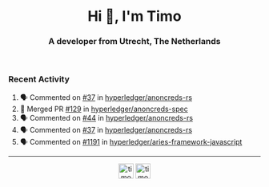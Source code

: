 <h1 align="center">Hi 👋, I'm Timo</h1>
<h3 align="center">A developer from Utrecht, The Netherlands</h3>
<br/>
<!-- https://github.com/rahuldkjain/github-profile-readme-generator --!>

<!--  <p align="left"><img src="https://github-readme-stats.vercel.app/api?username=timoglastra&show_icons=true&count_private=true&" alt="timoglastra" /></p> --!>

<!--
Github language stats
<p align="left"><img src="https://github-readme-stats.vercel.app/api/top-langs/?username=timoglastra&layout=compact" alt="timoglastra" /><p>
-->

<!-- Codestats language stats -->
<!-- <p align="left"><img src="https://codestats-readme.vercel.app/api/top-langs/?username=timoglastra&layout=compact&language_count=12" alt="timoglastra" /><p>    --!>
  
<h3>Recent Activity</h3>

<!--START_SECTION:activity-->
1. 🗣 Commented on [#37](https://github.com/hyperledger/anoncreds-rs/issues/37) in [hyperledger/anoncreds-rs](https://github.com/hyperledger/anoncreds-rs)
2. 🎉 Merged PR [#129](https://github.com/hyperledger/anoncreds-spec/pull/129) in [hyperledger/anoncreds-spec](https://github.com/hyperledger/anoncreds-spec)
3. 🗣 Commented on [#44](https://github.com/hyperledger/anoncreds-rs/issues/44) in [hyperledger/anoncreds-rs](https://github.com/hyperledger/anoncreds-rs)
4. 🗣 Commented on [#37](https://github.com/hyperledger/anoncreds-rs/issues/37) in [hyperledger/anoncreds-rs](https://github.com/hyperledger/anoncreds-rs)
5. 🗣 Commented on [#1191](https://github.com/hyperledger/aries-framework-javascript/issues/1191) in [hyperledger/aries-framework-javascript](https://github.com/hyperledger/aries-framework-javascript)
<!--END_SECTION:activity-->

---

<p align="center">
<a href="https://twitter.com/timoglastra" target="blank"><img align="center" src="https://cdn.jsdelivr.net/npm/simple-icons@3.0.1/icons/twitter.svg" alt="timoglastra" height="30" width="30" /></a>
<a href="https://linkedin.com/in/timoglastra" target="blank"><img align="center" src="https://cdn.jsdelivr.net/npm/simple-icons@3.0.1/icons/linkedin.svg" alt="timoglastra" height="30" width="30" /></a>
</p>



